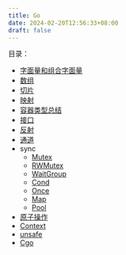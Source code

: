 ```yaml
---
title: Go
date: 2024-02-20T12:56:33+08:00
draft: false
---
```


目录：
+ [字面量和组合字面量](/lang/go/literal)
+ [数组](/lang/go/array)
+ [切片](/lang/go/slice)
+ [映射](/lang/go/map)
+ [容器类型总结](/lang/go/container)
+ [接口](/lang/go/interface)
+ [反射](/lang/go/reflect)
+ [通道](/lang/go/channel)
+ sync
  + [Mutex](/lang/go/mutex)
  + [RWMutex](/lang/go/rwmutex)
  + [WaitGroup](/lang/go/waitgroup)
  + [Cond](/lang/go/cond)
  + [Once](/lang/go/once)
  + [Map](/lang/go/syncmap)
  + [Pool](/lang/go/pool)
+ [原子操作](/lang/go/atomic)
+ [Context](/lang/go/context)
+ [unsafe](/lang/go/unsafe)
+ [Cgo](/lang/go/cgo)
